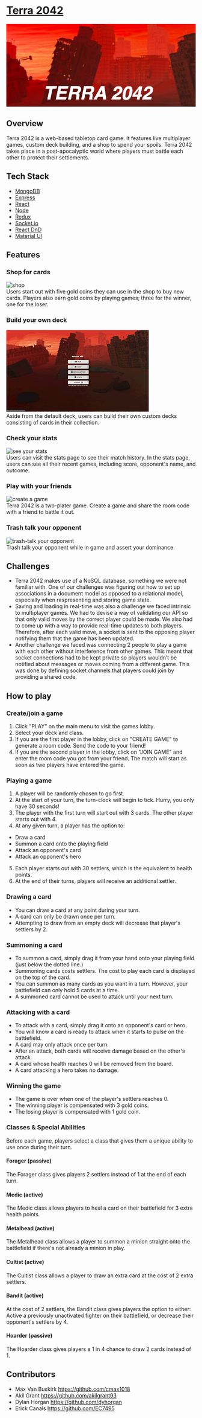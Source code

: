 # [Terra 2042](https://terra-2042.herokuapp.com)

![Terra 2042](public/images/logo.png)

## Overview

Terra 2042 is a web-based tabletop card game. It features live multiplayer games, custom deck building, and a shop to spend your spoils. Terra 2042 takes place in a post-apocalyptic world where players must battle each other to protect their settlements. 

## Tech Stack

- [MongoDB](https://www.mongodb.com/)
- [Express](https://expressjs.com/)
- [React](https://reactjs.org/)
- [Node](https://nodejs.org/en/)
- [Redux](https://redux.js.org/)
- [Socket.io](https://socket.io/)
- [React DnD](https://react-dnd.github.io/react-dnd/about)
- [Material UI](https://material-ui.com/)

## Features

### Shop for cards
![shop](https://images.squarespace-cdn.com/content/v1/5363e3d1e4b0b6dbd37bcdd6/1586294589983-XOEGI2LGHW1L22SUIKZ0/ke17ZwdGBToddI8pDm48kLR91wanN1DY-mWerraBVdJZw-zPPgdn4jUwVcJE1ZvWhcwhEtWJXoshNdA9f1qD7b5OXqMJq-_Z7YP0m2eXPLljZIVKfK11Snr8nfI7YR4ZZC96nJIDUnOiLzqnBiln6w/Shop.gif?format=300w)<br/>
Users start out with five gold coins they can use in the shop to buy new cards. Players also earn gold coins by playing games; three for the winner, one for the loser.
### Build your own deck
![create a deck](/public/images/deck-builder.gif)<br/>
Aside from the default deck, users can build their own custom decks consisting of cards in their collection.
### Check your stats
![see your stats](https://images.squarespace-cdn.com/content/5363e3d1e4b0b6dbd37bcdd6/1586295677098-SEUVTSH0PNR6E8AA4073/match-history.gif?content-type=image%2Fgif)<br/>
Users can visit the stats page to see their match history. In the stats page, users can see all their recent games, including score, opponent's name, and outcome. 
### Play with your friends
![create a game](https://images.squarespace-cdn.com/content/5363e3d1e4b0b6dbd37bcdd6/1586295517889-FUSU7BAR3K6XKD5MKPZR/make-a-room.gif?content-type=image%2Fgif)<br/>
Terra 2042 is a two-plater game. Create a game and share the room code with a friend to battle it out.
### Trash talk your opponent
![trash-talk your opponent](/public/images/chat.gif)<br/>
Trash talk your opponent while in game and assert your dominance.

## Challenges

- Terra 2042 makes use of a NoSQL database, something we were not familiar with. One of our challenges was figuring out how to 
set up associations in a document model as opposed to a relational model, especially when respresenting and storing game state.
- Saving and loading in real-time was also a challenge we faced intrinsic to multiplayer games. We had to devise a way of validating our API so that only valid moves by the correct player could be made. We also had to come up with a way to provide real-time updates to both players. Therefore, after each valid move, a socket is sent to the opposing player notifying them that the game has been updated. 
- Another challenge we faced was connecting 2 people to play a game with each other without interference from other games. This meant that socket connections had to be kept private so players wouldn’t be notified about messages or moves coming from a different game. This was done by defining socket channels that players could join by providing a shared code.

## How to play

### Create/join a game
1. Click "PLAY" on the main menu to visit the games lobby.
2. Select your deck and class.
3. If you are the first player in the lobby, click on "CREATE GAME" to generate a room code. Send the code to your friend!
4. If you are the second player in the lobby, click on "JOIN GAME" and enter the room code you got from your friend.
The match will start as soon as two players have entered the game.

### Playing a game
1. A player will be randomly chosen to go first.
2. At the start of your turn, the turn-clock will begin to tick. Hurry, you only have 30 seconds!
3. The player with the first turn will start out with 3 cards. The other player starts out with 4.
4. At any given turn, a player has the option to:
- Draw a card
- Summon a card onto the playing field
- Attack an opponent's card
- Attack an opponent's hero
5. Each player starts out with 30 settlers, which is the equivalent to health points.
6. At the end of their turns, players will receive an additional settler.

### Drawing a card
- You can draw a card at any point during your turn.
- A card can only be drawn once per turn.
- Attempting to draw from an empty deck will decrease that player's settlers by 2.

### Summoning a card
- To summon a card, simply drag it from your hand onto your playing field (just below the dotted line.)
- Summoning cards costs settlers. The cost to play each card is displayed on the top of the card. 
- You can summon as many cards as you want in a turn. However, your battlefield can only hold 5 cards at a time.
- A summoned card cannot be used to attack until your next turn.

### Attacking with a card
- To attack with a card, simply drag it onto an opponent's card or hero.
- You will know a card is ready to attack when it starts to pulse on the battlefield.
- A card may only attack once per turn.
- After an attack, both cards will receive damage based on the other's attack.
- A card whose health reaches 0 will be removed from the board.
- A card attacking a hero takes no damage. 

### Winning the game
- The game is over when one of the player's settlers reaches 0.
- The winning player is compensated with 3 gold coins.
- The losing player is compensated with 1 gold coin.

### Classes & Special Abilities
Before each game, players select a class that gives them a unique ability to use once during their turn.
#### Forager (passive)
The Forager class gives players 2 settlers instead of 1 at the end of each turn.
#### Medic (active)
The Medic class allows players to heal a card on their battlefield for 3 extra health points. 
#### Metalhead (active)
The Metalhead class allows a player to summon a minion straight onto the battlefield if there's not already a minion in play.
#### Cultist (active)
The Cultist class allows a player to draw an extra card at the cost of 2 extra settlers.
#### Bandit (active)
At the cost of 2 settlers, the Bandit class gives players the option to either: Active a previously unactivated fighter on their battlefield, or decrease their opponent's settlers by 4. 
#### Hoarder (passive)
The Hoarder class gives players a 1 in 4 chance to draw 2 cards instead of 1. 

## Contributors
- Max Van Buskirk https://github.com/cmax1018
- Akil Grant https://github.com/akilgrant93
- Dylan Horgan https://github.com/dyhorgan
- Erick Canals https://github.com/EC7495
